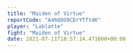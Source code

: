 ```yaml
---
title: "Maiden of Virtue"
reportCode: "A46Q8G9CDrYTftdK"
player: "Lablatte"
fight: "Maiden of Virtue"
date: 2021-07-11T18:57:14.471000+00:00
---
```

